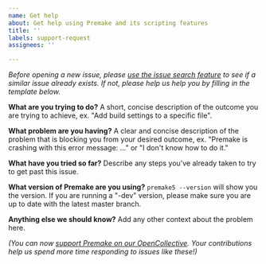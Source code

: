 ```yaml
---
name: Get help
about: Get help using Premake and its scripting features
title: ''
labels: support-request
assignees: ''

---
```


_Before opening a new issue, please [use the issue search feature](https://github.com/premake/premake-core/issues) to see if a similar issue already exists. If not, please help us help you by filling in the template below._

**What are you trying to do?**
A short, concise description of the outcome you are trying to achieve, ex. "Add build settings to a specific file".

**What problem are you having?**
A clear and concise description of the problem that is blocking you from your desired outcome, ex. "Premake is crashing with this error message: ..." or "I don't know how to do it."

**What have you tried so far?**
Describe any steps you've already taken to try to get past this issue.

**What version of Premake are you using?**
`premake5 --version` will show you the version. If you are running a "-dev" version, please make sure you are up to date with the latest master branch.

**Anything else we should know?**
Add any other context about the problem here.

*(You can now [support Premake on our OpenCollective](https://opencollective.com/premake). Your contributions help us spend more time responding to issues like these!)*
